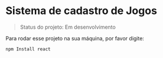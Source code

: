 <h1>Sistema de cadastro de Jogos</h1>

> Status do projeto: Em desenvolvimento 

Para rodar esse projeto na sua máquina, por favor digite:

```
npm Install react 
```
